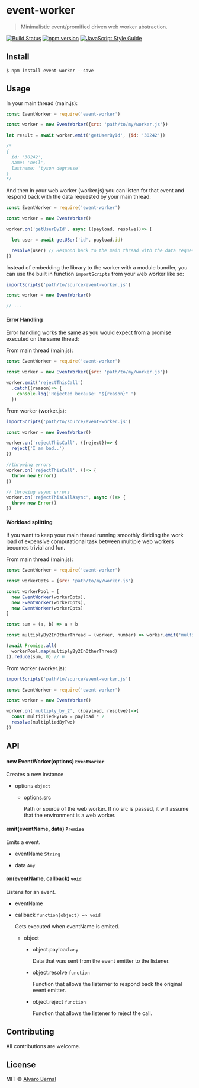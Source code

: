# event-worker 
> Minimalistic event/promified driven web worker abstraction.

[![Build Status](https://travis-ci.org/AlvaroBernalG/event-worker.svg?branch=master)](https://travis-ci.org/AlvaroBernalG/event-worker) [![npm version](https://badge.fury.io/js/event-worker.svg)](https://badge.fury.io/js/event-worker) [![JavaScript Style Guide](https://img.shields.io/badge/code_style-standard-brightgreen.svg)](https://standardjs.com)

## Install

```
$ npm install event-worker --save
```

## Usage 

In your main thread (main.js): 

```js
const EventWorker = require('event-worker')

const worker = new EventWorker({src: 'path/to/my/worker.js'})

let result = await worker.emit('getUserById', {id: '30242'})

/*
{
  id: '30242',
  name: 'neil',
  lastname: 'tyson degrasse'
}
*/

```

And then in your web worker (worker.js) you can listen for that event and respond back with the data requested by your main thread:

```js
const EventWorker = require('event-worker')

const worker = new EventWorker()

worker.on('getUserById', async ({payload, resolve})=> {

  let user = await getUSer('id', payload.id) 

  resolve(user) // Respond back to the main thread with the data requested.
})
```

Instead of embedding the library to the worker with a module bundler, you can use the built in function `importScripts` from your web worker like so:

```js
importScripts('path/to/source/event-worker.js')

const worker = new EventWorker()

// ...

```

#### Error Handling
Error handling works the same as you would expect from a promise executed on the same thread:

From main thread (main.js):

```js
const EventWorker = require('event-worker')

const worker = new EventWorker({src: 'path/to/my/worker.js'})

worker.emit('rejectThisCall')
  .catch((reason)=> { 
    console.log('Rejected because: "${reason}" ')
  })

```

From worker (worker.js):
```js
importScripts('path/to/source/event-worker.js')

const worker = new EventWorker()

worker.on('rejectThisCall', ({reject})=> {
  reject('I am bad..')
})

//throwing errors
worker.on('rejectThisCall', ()=> {
  throw new Error()
})

// throwing async errors 
worker.on('rejectThisCallAsync', async ()=> {
  throw new Error() 
})
```

#### Workload splitting

If you want to keep your main thread running smoothly dividing the work load of expensive computational task between multiple web workers becomes trivial and fun. 

From main thread (main.js):
```js
const EventWorker = require('event-worker') 

const workerOpts = {src: 'path/to/my/worker.js'}

const workerPool = [
  new EventWorker(workerOpts),
  new EventWorker(workerOpts),
  new EventWorker(workerOpts)
] 

const sum = (a, b) => a + b

const multiplyBy2InOtherThread = (worker, number) => worker.emit('multiply_by_2', number)

(await Promise.all(
  workerPool.map(multiplyBy2InOtherThread)
)).reduce(sum, 0) // 6

```
From worker (worker.js):
```js
importScripts('path/to/source/event-worker.js')

const EventWorker = require('event-worker') 

const worker = new EventWorker()

worker.on('multiply_by_2', ({payload, resolve})=>{
  const multipliedByTwo = payload * 2
  resolve(multipliedByTwo) 
})

```

## API

#### new EventWorker(options) `EventWorker`

Creates a new instance 
  * options `object`
    * options.src 

      Path or source of the web worker. If no src is passed, it will assume that the environment is a web worker. 



#### emit(eventName, data) `Promise`

Emits a event.
  * eventName `String`

  * data `Any`


#### on(eventName, callback) `void`

Listens for an event. 

* eventName

* callback `function(object) => void`

  Gets executed when eventName is emited.

  * object 
    * object.payload `any`

      Data that was sent from the event emitter to the listener. 
      
    * object.resolve  `function`

      Function that allows the listerner to respond back the original event emitter.

    * object.reject  `function`

      Function that allows the listener to reject the call.


## Contributing

All contributions are welcome.

## License
MIT © [Alvaro Bernal](https://github.com/AlvaroBernalG/) 
